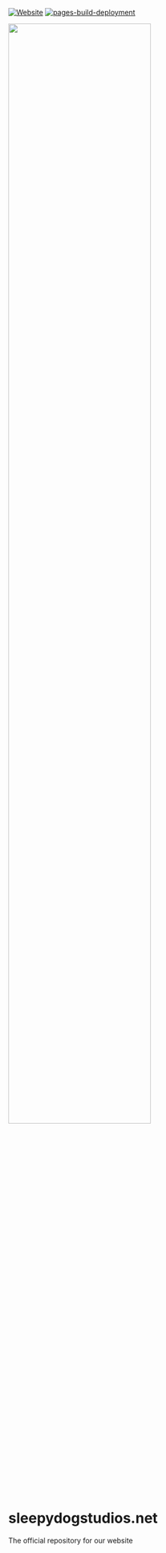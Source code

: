 [![Website](https://img.shields.io/website?down_color=red&down_message=offline&up_color=brightgreen&up_message=online&url=https%3A%2F%2Fwww.sleepydogstudios.net)](https://www.dylanravel.com/)
[![pages-build-deployment](https://github.com/Sleepy-Dog-Studios/sleepydogstudios.net/actions/workflows/pages/pages-build-deployment/badge.svg)](https://github.com/Sleepy-Dog-Studios/sleepydogstudios.net/actions/workflows/pages/pages-build-deployment)

<div>
  <img src="https://user-images.githubusercontent.com/48571264/215572440-85489a6c-fe3c-410b-baaa-6d264d5abb3a.jpg" style="margin-left: auto; margin-right: auto; width: 75%; height: 75%;">
</div>

# sleepydogstudios.net
The official repository for our website
